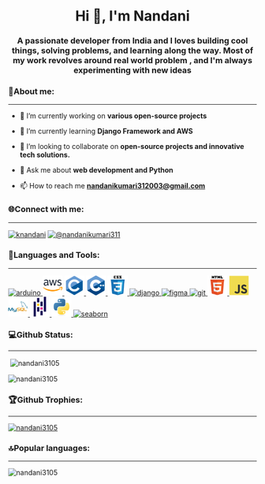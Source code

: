 
<h1 align="center">Hi 👋, I'm Nandani</h1>
<h3 align="center">A passionate  developer from India and I loves building cool things, solving problems, and learning along the way. Most of my work revolves around real world problem , and I'm always experimenting with new ideas </h3>

<h3 align="left">💫About me:</h3>
<hr>

- 🔭 I’m currently working on **various open-source projects**

- 🌱 I’m currently learning **Django Framework and AWS**

- 👯 I’m looking to collaborate on **open-source projects and innovative tech solutions.**

- 💬 Ask me about **web development and Python**

- 📫 How to reach me **nandanikumari312003@gmail.com**
  
<h3 align="left">🌐Connect with me:</h3>
<hr>
<p align="left">
<a href="https://linkedin.com/in/knandani" target="blank"><img align="center" src="https://raw.githubusercontent.com/rahuldkjain/github-profile-readme-generator/master/src/images/icons/Social/linked-in-alt.svg" alt="knandani" height="30" width="40" /></a>
<a href="https://www.hackerrank.com/@nandanikumari311" target="blank"><img align="center" src="https://raw.githubusercontent.com/rahuldkjain/github-profile-readme-generator/master/src/images/icons/Social/hackerrank.svg" alt="@nandanikumari311" height="30" width="40" /></a>
</p>

<h3 align="left">🚀Languages and Tools:</h3>
<hr>
<p align="left"> <a href="https://www.arduino.cc/" target="_blank" rel="noreferrer"> <img src="https://cdn.worldvectorlogo.com/logos/arduino-1.svg" alt="arduino" width="40" height="40"/> </a> <a href="https://aws.amazon.com" target="_blank" rel="noreferrer"> <img src="https://raw.githubusercontent.com/devicons/devicon/master/icons/amazonwebservices/amazonwebservices-original-wordmark.svg" alt="aws" width="40" height="40"/> </a> <a href="https://www.cprogramming.com/" target="_blank" rel="noreferrer"> <img src="https://raw.githubusercontent.com/devicons/devicon/master/icons/c/c-original.svg" alt="c" width="40" height="40"/> </a> <a href="https://www.w3schools.com/cpp/" target="_blank" rel="noreferrer"> <img src="https://raw.githubusercontent.com/devicons/devicon/master/icons/cplusplus/cplusplus-original.svg" alt="cplusplus" width="40" height="40"/> </a> <a href="https://www.w3schools.com/css/" target="_blank" rel="noreferrer"> <img src="https://raw.githubusercontent.com/devicons/devicon/master/icons/css3/css3-original-wordmark.svg" alt="css3" width="40" height="40"/> </a> <a href="https://www.djangoproject.com/" target="_blank" rel="noreferrer"> <img src="https://cdn.worldvectorlogo.com/logos/django.svg" alt="django" width="40" height="40"/> </a> <a href="https://www.figma.com/" target="_blank" rel="noreferrer"> <img src="https://www.vectorlogo.zone/logos/figma/figma-icon.svg" alt="figma" width="40" height="40"/> </a> <a href="https://git-scm.com/" target="_blank" rel="noreferrer"> <img src="https://www.vectorlogo.zone/logos/git-scm/git-scm-icon.svg" alt="git" width="40" height="40"/> </a> <a href="https://www.w3.org/html/" target="_blank" rel="noreferrer"> <img src="https://raw.githubusercontent.com/devicons/devicon/master/icons/html5/html5-original-wordmark.svg" alt="html5" width="40" height="40"/> </a> <a href="https://developer.mozilla.org/en-US/docs/Web/JavaScript" target="_blank" rel="noreferrer"> <img src="https://raw.githubusercontent.com/devicons/devicon/master/icons/javascript/javascript-original.svg" alt="javascript" width="40" height="40"/> </a> <a href="https://www.mysql.com/" target="_blank" rel="noreferrer"> <img src="https://raw.githubusercontent.com/devicons/devicon/master/icons/mysql/mysql-original-wordmark.svg" alt="mysql" width="40" height="40"/> </a> <a href="https://pandas.pydata.org/" target="_blank" rel="noreferrer"> <img src="https://raw.githubusercontent.com/devicons/devicon/2ae2a900d2f041da66e950e4d48052658d850630/icons/pandas/pandas-original.svg" alt="pandas" width="40" height="40"/> </a> <a href="https://www.python.org" target="_blank" rel="noreferrer"> <img src="https://raw.githubusercontent.com/devicons/devicon/master/icons/python/python-original.svg" alt="python" width="40" height="40"/> </a> <a href="https://seaborn.pydata.org/" target="_blank" rel="noreferrer"> <img src="https://seaborn.pydata.org/_images/logo-mark-lightbg.svg" alt="seaborn" width="40" height="40"/> </a> </p>
<h3 align="left">💻Github Status:</h3>
<hr>
<p>&nbsp;<img align="center" src="https://github-readme-stats.vercel.app/api?username=nandani3105&show_icons=true&locale=en" alt="nandani3105" /></p>

<p><img align="center" src="https://github-readme-streak-stats.herokuapp.com/?user=nandani3105&" alt="nandani3105" /></p>
<h3 align="left">🏆Github Trophies:</h3>
<hr>
<p align="left"> <a href="https://github.com/ryo-ma/github-profile-trophy"><img src="https://github-profile-trophy.vercel.app/?username=nandani3105" alt="nandani3105" /></a> </p>
<h3 align="left">🔝Popular languages:</h3>
<hr>
<p><img align="left" src="https://github-readme-stats.vercel.app/api/top-langs?username=nandani3105&show_icons=true&locale=en&layout=compact" alt="nandani3105" /></p>






